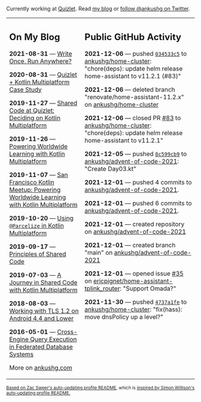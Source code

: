 Currently working at [Quizlet](https://quizlet.com/). Read [my blog](https://ankushg.com/) or [follow @ankushg on Twitter](https://twitter.com/ankushg).

<table><tr><td valign="top" width="40%">

## On My Blog
<!-- blog starts -->
**2021-08-31** — [Write Once, Run Anywhere?](https://ankushg.com/posts/write-once-run-anywhere-increment/)

**2020-08-31** — [Quizlet + Kotlin Multiplatform Case Study](https://ankushg.com/posts/quizlet-kotlin-multiplatform-case-study/)

**2019-11-27** — [Shared Code at Quizlet: Deciding on Kotlin Multiplatform](https://ankushg.com/posts/shared-code-kotlin-multiplatform/)

**2019-11-26** — [Powering Worldwide Learning with Kotlin Multiplatform](https://ankushg.com/speaking/droidcon-sf-2019)

**2019-11-07** — [San Francisco Kotlin Meetup: Powering Worldwide Learning with Kotlin Multiplatform](https://ankushg.com/speaking/sf-kotlin-meetup-2019)

**2019-10-20** — [Using `@Parcelize` in Kotlin Multiplatform](https://ankushg.com/posts/multiplatform-parcelize/)

**2019-09-17** — [Principles of Shared Code](https://ankushg.com/speaking/denver-startup-week-2019)

**2019-07-03** — [A Journey in Shared Code with Kotlin Multiplatform](https://ankushg.com/speaking/droidcon-berlin-2019)

**2018-08-03** — [Working with TLS 1.2 on Android 4.4 and Lower](https://ankushg.com/posts/tls-1.2-on-android/)

**2016-05-01** — [Cross-Engine Query Execution in Federated Database Systems](https://ankushg.com/projects/thesis)
<!-- blog ends -->
More on [ankushg.com](https://ankushg.com/)
</td><td valign="top" width="60%">

## Public GitHub Activity
<!-- githubActivity starts -->
**2021-12-06** — pushed [`034533c5`](https://github.com/ankushg/home-cluster/commit/034533c517a7de8549edac1dc226b175b009442c) to [ankushg/home-cluster](https://api.github.com/repos/ankushg/home-cluster): "chore(deps): update helm release home-assistant to v11.2.1 (#83)"

**2021-12-06** — deleted branch "renovate/home-assistant-11.2.x" on [ankushg/home-cluster](https://api.github.com/repos/ankushg/home-cluster)

**2021-12-06** — closed PR [#83](https://github.com/ankushg/home-cluster/pull/83) to [ankushg/home-cluster](https://api.github.com/repos/ankushg/home-cluster): "chore(deps): update helm release home-assistant to v11.2.1"

**2021-12-05** — pushed [`8c599cb9`](https://github.com/ankushg/advent-of-code-2021/commit/8c599cb971c3e8233f0f301d9287b7763020f3ba) to [ankushg/advent-of-code-2021](https://api.github.com/repos/ankushg/advent-of-code-2021): "Create Day03.kt"

**2021-12-01** — pushed 4 commits to [ankushg/advent-of-code-2021](https://api.github.com/repos/ankushg/advent-of-code-2021).

**2021-12-01** — pushed 6 commits to [ankushg/advent-of-code-2021](https://api.github.com/repos/ankushg/advent-of-code-2021).

**2021-12-01** — created repository on [ankushg/advent-of-code-2021](https://api.github.com/repos/ankushg/advent-of-code-2021)

**2021-12-01** — created branch "main" on [ankushg/advent-of-code-2021](https://api.github.com/repos/ankushg/advent-of-code-2021)

**2021-12-01** — opened issue [#35](https://github.com/ericpignet/home-assistant-tplink_router/issues/35) on [ericpignet/home-assistant-tplink_router](https://api.github.com/repos/ericpignet/home-assistant-tplink_router): "Support Omada?"

**2021-11-30** — pushed [`4737a1fe`](https://github.com/ankushg/home-cluster/commit/4737a1feb4859b9a1ab41e3cb4cdd8f77a70f9a5) to [ankushg/home-cluster](https://api.github.com/repos/ankushg/home-cluster): "fix(hass): move dnsPolicy up a level?"
<!-- githubActivity ends -->
</td></tr></table>

<sub><a href="https://github.com/ZacSweers/ZacSweers">Based on Zac Sweer's auto-updating profile README</a>, which is <a href="https://simonwillison.net/2020/Jul/10/self-updating-profile-readme/">inspired by Simon Willison's auto-updating profile README.</a></sub>